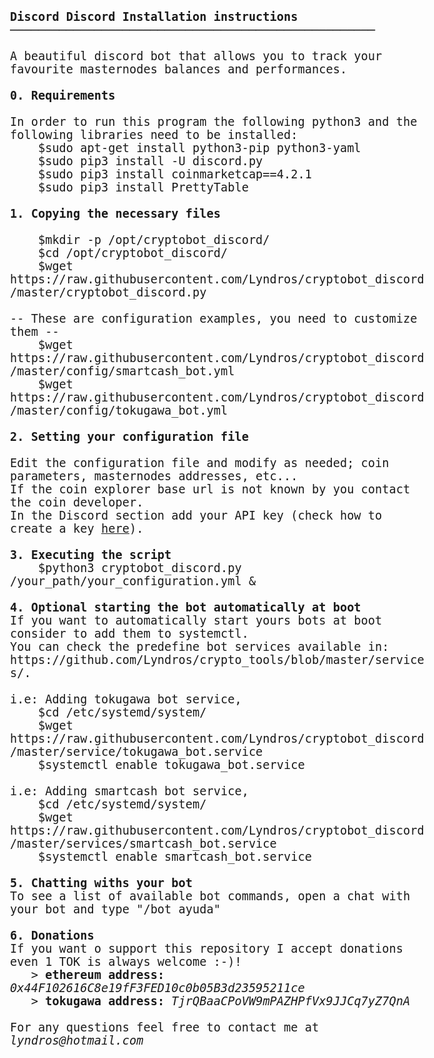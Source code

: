 <html>
<body style="font-family: Consolas, monospace; font-size:14pt;">
<b>Discord Discord Installation instructions</b>
<br/> ────────────────────────────────────────────────────
<br/>
<br/> A beautiful discord bot that allows you to track your favourite masternodes balances and performances.
<br/>
<br/> <b>0. Requirements</b>
<br/>
<br/> In order to run this program the following python3 and the following libraries need to be installed:
<br/> &nbsp; &nbsp; $sudo apt-get install python3-pip python3-yaml
<br/> &nbsp; &nbsp; $sudo pip3 install -U discord.py
<br/> &nbsp; &nbsp; $sudo pip3 install coinmarketcap==4.2.1
<br/> &nbsp; &nbsp; $sudo pip3 install PrettyTable
<br/>
<br/> <b>1. Copying the necessary files</b>
<br/>
<br/> &nbsp; &nbsp; $mkdir -p /opt/cryptobot_discord/
<br/> &nbsp; &nbsp; $cd /opt/cryptobot_discord/
<br/> &nbsp; &nbsp; $wget https://raw.githubusercontent.com/Lyndros/cryptobot_discord/master/cryptobot_discord.py
<br/>
<br/> -- These are configuration examples, you need to customize them --
<br/> &nbsp; &nbsp; $wget https://raw.githubusercontent.com/Lyndros/cryptobot_discord/master/config/smartcash_bot.yml
<br/> &nbsp; &nbsp; $wget https://raw.githubusercontent.com/Lyndros/cryptobot_discord/master/config/tokugawa_bot.yml
<br/>
<br/> <b>2. Setting your configuration file</b>
<br/> 
<br/> Edit the configuration file and modify as needed; coin parameters, masternodes addresses, etc...
<br/> If the coin explorer base url is not known by you contact the coin developer.
<br/> In the Discord section add your API key (check how to create a key <a href="https://discordpy.readthedocs.io/en/rewrite/discord.html">here</a>).
<br/>
<br/> <b>3. Executing the script</b>
<br/> &nbsp; &nbsp; $python3 cryptobot_discord.py /your_path/your_configuration.yml &
<br/>
<br/> <b>4. Optional starting the bot automatically at boot</b>
<br/> If you want to automatically start yours bots at boot consider to add them to systemctl.
<br/> You can check the predefine bot services available in: https://github.com/Lyndros/crypto_tools/blob/master/services/.
<br/>
<br/> i.e: Adding tokugawa bot service,
<br/> &nbsp; &nbsp; $cd /etc/systemd/system/
<br/> &nbsp; &nbsp; $wget https://raw.githubusercontent.com/Lyndros/cryptobot_discord/master/service/tokugawa_bot.service
<br/> &nbsp; &nbsp; $systemctl enable tokugawa_bot.service
<br/> 
<br/> i.e: Adding smartcash bot service,
<br/> &nbsp; &nbsp; $cd /etc/systemd/system/
<br/> &nbsp; &nbsp; $wget https://raw.githubusercontent.com/Lyndros/cryptobot_discord/master/services/smartcash_bot.service
<br/> &nbsp; &nbsp; $systemctl enable smartcash_bot.service
<br/>
<br/> <b>5. Chatting withs your bot</b>
<br/> To see a list of available bot commands, open a chat with your bot and type "/bot ayuda"
<br/>
<br/> <b>6. Donations</b>
<br/> If you want o support this repository I accept donations even 1 TOK is always welcome :-)!
<br/> &nbsp; &nbsp;> <b>ethereum address:</b> <i>0x44F102616C8e19fF3FED10c0b05B3d23595211ce</i>
<br/> &nbsp; &nbsp;> <b>tokugawa address:</b> <i>TjrQBaaCPoVW9mPAZHPfVx9JJCq7yZ7QnA</i>
<br/>
<br/> For any questions feel free to contact me at <i>lyndros@hotmail.com</i>
</body>
</html>
